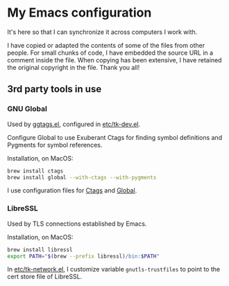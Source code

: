 # My Emacs configuration

It's here so that I can synchronize it across computers I work with.

I have copied or adapted the contents of some of the files from other
people. For small chunks of code, I have embedded the source URL in a
comment inside the file. When copying has been extensive, I have
retained the original copyright in the file. Thank you all!

## 3rd party tools in use

### GNU Global

Used by [ggtags.el][ggtags.el], configured in
[etc/tk-dev.el][etc-tk-dev.el].

Configure Global to use Exuberant Ctags for finding symbol definitions
and Pygments for symbol references.

Installation, on MacOS:

``` bash
brew install ctags
brew install global --with-ctags --with-pygments
```

I use configuration files for [Ctags][conf-ctags] and
[Global][conf-globalrc].

### LibreSSL

Used by TLS connections established by Emacs.

Installation, on MacOS:

``` bash
brew install libressl
export PATH="$(brew --prefix libressl)/bin:$PATH"
```

In [etc/tk-network.el][etc-tk-network.el], I customize variable
`gnutls-trustfiles` to point to the cert store file of LibreSSL.

[conf-ctags]: https://github.com/tkareine/dotfiles/blob/master/.ctags
[conf-globalrc]: https://github.com/tkareine/dotfiles/blob/master/.globalrc
[etc-tk-dev.el]: etc/tk-dev.el
[etc-tk-network.el]: etc/tk-network.el
[ggtags.el]: https://github.com/leoliu/ggtags
